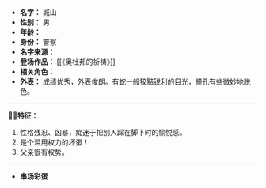 
- **名字：** 城山
- **性别：** 男
- **年龄：** 
- **身份：** 警察
- **名字来源：** 
- **登场作品：** [[《奥杜邦的祈祷》]]
- **相关角色：** 
- **外表：** 成绩优秀，外表俊朗。有蛇一般狡黠锐利的目光，瞳孔有些微妙地脱色。

---

**👮‍♂️特征：** 

1. 性格残忍、凶暴，痴迷于把别人踩在脚下时的愉悦感。
2. 是个滥用权力的坏蛋！
3. 父亲很有权势。

---

- **串场彩蛋** 